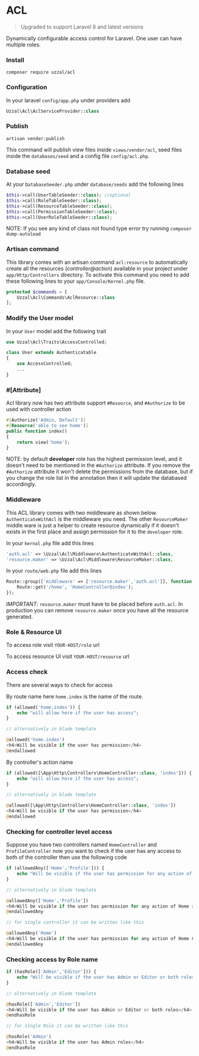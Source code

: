 # ACL

> Upgraded to support Laravel 8 and latest versions

Dynamically configurable access control for Laravel. One user can have multiple roles.

### Install

```
composer require uzzal/acl
```

### Configuration
In your laravel `config/app.php` under providers add

```php
Uzzal\Acl\AclServiceProvider::class
```
### Publish
```
artisan vendor:publish
```
This command will publish view files inside `views/vendor/acl`,
seed files inside the `databases/seed` and a config file `config/acl.php`.

### Database seed
At your `DatabaseSeeder.php` under `database/seeds` add the following lines

```php
$this->call(UserTableSeeder::class); //optional        
$this->call(RoleTableSeeder::class);
$this->call(ResourceTableSeeder::class);
$this->call(PermissionTableSeeder::class);
$this->call(UserRoleTableSeeder::class);
```
NOTE: If you see any kind of class not found type error try running `composer dump-autoload`

### Artisan command
This library comes with an artisan command `acl:resource` to automatically create all the resources (_controller@action_) available in your project under `app/Http/Controllers` directory. To activate this command you need to add these following lines to your `app/Console/Kernel.php` file.
```php
protected $commands = [
    Uzzal\Acl\Commands\AclResource::class
];

```

### Modify the User model
In your `User` model add the following trait

```php
use Uzzal\Acl\Traits\AccessControlled;

class User extends Authenticatable
{    
    use AccessControlled;
    ...
}
```

### #[Attribute]

Acl library now has two attribute support `#Resource`, and `#Authorize` to be used with controller action
```php
#[Authorize('Admin, Default')]
#[Resource('able to see home')]
public function index()
{
    return view('home');
}
```
NOTE: by default **developer** role has the highest permission level, and it doesn't need to be mentioned in the
`#Authorize` attribute. If you remove the `#Authorize` attribute it won't delete the permissions from the
database, but if you change the role list in the annotation then it will update the databased accordingly.

### Middleware
This ACL library comes with two middleware as shown below. `AuthenticateWithAcl` is the middleware you need. The other `ResourceMaker` middle ware is just a helper to create resource dynamically if it doesn't exists in the first place and assign permission for it to the `developer` role.

In your `kernal.php` file add this lines
```php
'auth.acl' => \Uzzal\Acl\Middleware\AuthenticateWithAcl::class,        
'resource.maker' => \Uzzal\Acl\Middleware\ResourceMaker::class,
```
In your `route/web.php` file add this lines
```php
Route::group(['middleware' => ['resource.maker','auth.acl']], function () {    
    Route::get('/home', 'HomeController@index');    
});
```
*IMPORTANT*: `resource.maker` must have to be placed before `auth.acl`. In production you can remove `resource.maker` once you have all the resource generated.

### Role &amp; Resource UI

To access role visit `YOUR-HOST/role` url

To access resource UI visit `YOUR-HOST/resource` url

### Access check
There are several ways to check for access

By route name here `home.index` is the name of the route.
```php
if (allowed('home.index')) {
    echo "will allow here if the user has access";
}

// alternatively in blade template

@allowed('home.index')
<h4>Will be visible if the user has permission</h4>
@endallowed
```
By controller's action name
```php
if (allowed([\App\Http\Controllers\HomeController::class, 'index'])) {
    echo "will allow here if the user has access";
}

// alternatively in blade template

@allowed([\App\Http\Controllers\HomeController::class, 'index'])
<h4>Will be visible if the user has permission</h4>
@endallowed
```

### Checking for controller level access
Suppose you have two controllers named `HomeController` and `ProfileController` now you want to check if the user has any access to both of the controller then use the following code
```php
if (allowedAny(['Home','Profile'])) {
    echo "Will be visible if the user has permission for any action of Home and Profile controller";
}

// alternatively in blade template

@allowedAny(['Home','Profile'])
<h4>Will be visible if the user has permission for any action of Home and Profile controller</h4>
@endallowedAny

// for single controller it can be written like this

@allowedAny('Home')
<h4>Will be visible if the user has permission for any action of Home Controller</h4>
@endallowedAny
```

### Checking access by Role name
```php
if (hasRole(['Admin','Editor'])) {
    echo "Will be visible if the user has Admin or Editor or both roles";
}

// alternatively in blade template

@hasRole(['Admin','Editor'])
<h4>Will be visible if the user has Admin or Editor or both roles</h4>
@endhasRole

// for single Role it can be written like this

@hasRole('Admin')
<h4>Will be visible if the user has Admin roles</h4>
@endhasRole
```





